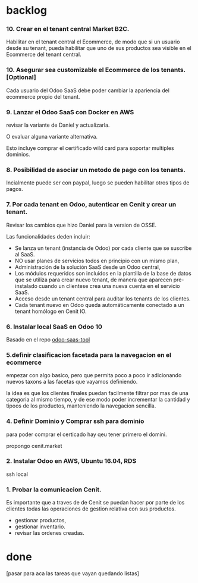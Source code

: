 # backlog

### 10. Crear en el tenant central Market B2C.

Habilitar en el tenant central el Ecommerce, de modo que si un usuario desde su tenant, pueda habilitar que uno de sus productos sea visible en el Ecommerce del tenant central. 

### 10. Asegurar sea customizable el Ecommerce de los tenants. [Optional]

Cada usuario del Odoo SaaS debe poder cambiar la apariencia del ecommerce propio del tenant.

### 9. Lanzar el Odoo SaaS con Docker en AWS

revisar la variante de Daniel y actualizarla.

O evaluar alguna variante alternativa. 

Esto incluye comprar el certificado wild card para soportar multiples dominios.

### 8. Posibilidad de asociar un metodo de pago con los tenants.

Incialmente puede ser con paypal, luego se pueden habilitar otros tipos de pagos.

### 7. Por cada tenant en Odoo, autenticar en Cenit y crear un tenant.

Revisar los cambios que hizo Daniel para la version de OSSE.

Las funcionalidades deden incluir:

* Se lanza un tenant (instancia de Odoo) por cada cliente que se suscribe al SaaS.
* NO usar planes de servicios todos en principio con un mismo plan,
* Administración de la solución SaaS desde un Odoo central,  
* Los módulos requeridos son incluidos en la plantilla de la base de datos que se utiliza para crear nuevo tenant, de manera que aparecen pre-instalado cuando un clientese crea una nueva cuenta en el servicio SaaS.
* Acceso desde un tenant central para auditar los tenants de los clientes.
* Cada tenant nuevo en Odoo queda automáticamente conectado a un tenant homólogo en Cenit IO.

### 6. Instalar local SaaS en Odoo 10

Basado en el repo [odoo-saas-tool](https://github.com/it-projects-llc/odoo-saas-tools)


### 5.definir clasificacion facetada para la navegacion en el ecommerce

empezar con algo basico, pero que permita poco a poco ir adicionando nuevos taxons a las facetas que vayamos definiendo.

la idea es que los clientes finales puedan facilmente filtrar por mas de una categoria al mismo tiempo, y de ese modo poder incrementar la cantidad y tipoos de los productos, manteniendo la navegacion sencilla.


### 4. Definir Dominio y Comprar ssh para dominio

para poder comprar el certicado hay qeu tener primero el domini.

propongo cenit.market


### 2. Instalar Odoo en AWS, Ubuntu 16.04, RDS

ssh local


### 1. Probar la comunicacion Cenit.

Es importante que a traves de de Cenit se puedan hacer por parte de los clientes  todas las operaciones de gestion relativa con sus productos.

- gestionar productos,
- gestionar inventario.
- revisar las ordenes creadas.
 
# done

[pasar para aca las tareas que vayan quedando listas]

